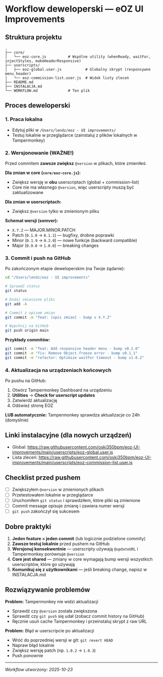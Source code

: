 # Workflow deweloperski — eOZ UI Improvements

## Struktura projektu

```
.
├── core/
│   └── eoz-core.js          # Wspólne utility (whenReady, waitFor, injectStyles, makeHeaderResponsive)
├── userscripts/
│   ├── eoz-global.user.js           # Globalny skrypt (responsywne menu header)
│   └── eoz-commission-list.user.js  # Widok listy zleceń
├── README.md
├── INSTALACJA.md
└── WORKFLOW.md              # Ten plik
```

## Proces deweloperski

### 1. Praca lokalna
- Edytuj pliki w `/Users/lendz/eoz - UI improvements/`
- Testuj lokalnie w przeglądarce (zainstaluj z plików lokalnych w Tampermonkey)

### 2. Wersjonowanie (WAŻNE!)
Przed commitem **zawsze zwiększ** `@version` w plikach, które zmieniłeś:

**Dla zmian w core (`core/eoz-core.js`):**
- Zwiększ wersję w **obu** userscriptach (global + commission-list)
- Core nie ma własnego `@version`, więc userscripty muszą być zaktualizowane

**Dla zmian w userscriptach:**
- Zwiększ `@version` tylko w zmienionym pliku

**Schemat wersji (semver):**
- `X.Y.Z` — MAJOR.MINOR.PATCH
- Patch (`0.1.0` → `0.1.1`) — bugfixy, drobne poprawki
- Minor (`0.1.9` → `0.2.0`) — nowe funkcje (backward compatible)
- Major (`0.9.0` → `1.0.0`) — breaking changes

### 3. Commit i push na GitHub

Po zakończonym etapie deweloperskim (na Twoje żądanie):

```bash
cd "/Users/lendz/eoz - UI improvements"

# Sprawdź status
git status

# Dodaj zmienione pliki
git add -A

# Commit z opisem zmian
git commit -m "feat: [opis zmian] - bump v X.Y.Z"

# Wypchnij na GitHub
git push origin main
```

**Przykłady commitów:**
```bash
git commit -m "feat: Add responsive header menu - bump v0.2.0"
git commit -m "fix: Remove Object.freeze error - bump v0.1.1"
git commit -m "refactor: Optimize waitFor timeout - bump v1.0.2"
```

### 4. Aktualizacja na urządzeniach końcowych

Po pushu na GitHub:
1. Otwórz Tampermonkey Dashboard na urządzeniu
2. **Utilities** → **Check for userscript updates**
3. Zatwierdź aktualizację
4. Odśwież stronę EOZ

**LUB automatycznie:** Tampermonkey sprawdza aktualizacje co 24h (domyślnie)

## Linki instalacyjne (dla nowych urządzeń)

- Global: https://raw.githubusercontent.com/oski350bpm/eoz-UI-improvements/main/userscripts/eoz-global.user.js
- Lista zleceń: https://raw.githubusercontent.com/oski350bpm/eoz-UI-improvements/main/userscripts/eoz-commission-list.user.js

## Checklist przed pushem

- [ ] Zwiększyłem `@version` w zmienionych plikach
- [ ] Przetestowałem lokalnie w przeglądarce
- [ ] Uruchomiłem `git status` i sprawdziłem, które pliki są zmienione
- [ ] Commit message opisuje zmianę i zawiera numer wersji
- [ ] `git push` zakończył się sukcesem

## Dobre praktyki

1. **Jeden feature = jeden commit** (lub logicznie podzielone commity)
2. **Zawsze testuj lokalnie** przed pushem na GitHub
3. **Wersjonuj konsekwentnie** — userscripty używają `@updateURL` i Tampermonkey porównuje `@version`
4. **Core jest shared** — zmiany w core wymagają bump wersji wszystkich userscriptów, które go używają
5. **Komunikuj się z użytkownikami** — jeśli breaking change, napisz w INSTALACJA.md

## Rozwiązywanie problemów

**Problem:** Tampermonkey nie widzi aktualizacji
- Sprawdź czy `@version` została zwiększona
- Sprawdź czy `git push` się udał (zobacz commit history na GitHub)
- Ręcznie usuń cache Tampermonkey i przeinstaluj skrypt z raw URL

**Problem:** Błąd w userscripcie po aktualizacji
- Wróć do poprzedniej wersji w git: `git revert HEAD`
- Napraw błąd lokalnie
- Zwiększ wersję patch (np. `1.0.2` → `1.0.3`)
- Push ponownie

---

*Workflow utworzony: 2025-10-23*

